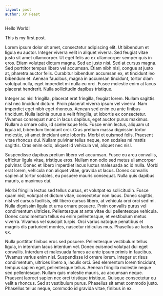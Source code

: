 ```yaml
---
layout: post
author: XP Feast
---
```

Hello World!

This is my first post.

Lorem ipsum dolor sit amet, consectetur adipiscing elit. Ut bibendum et ligula eu auctor. Integer viverra velit in aliquet viverra. Sed feugiat vitae justo sit amet ullamcorper. Ut eget felis ac ex ullamcorper semper quis in eros. Etiam volutpat dictum magna. Sed ac justo nisi. Sed at cursus magna. Sed porttitor tempus libero vel accumsan. Etiam nibh nisl, congue at justo at, pharetra auctor felis. Curabitur bibendum accumsan ex, et tincidunt leo bibendum et. Aenean faucibus, magna in accumsan tincidunt, tortor diam volutpat nulla, eget imperdiet mi nulla eu orci. Fusce molestie enim at lacus placerat hendrerit. Nulla sollicitudin dapibus tristique.

Integer ac nisl fringilla, placerat erat fringilla, feugiat lorem. Nullam sagittis nisl nec tincidunt dictum. Proin placerat viverra ipsum vel viverra. Nam imperdiet eget nibh eget rhoncus. Aenean sed enim eu ante finibus tincidunt. Nulla lacinia purus a velit fringilla, ut lobortis ex consectetur. Vivamus consequat nunc in lacus dapibus, eget auctor purus maximus. Nullam a ornare odio, id scelerisque felis. Fusce enim lectus, aliquam ut ligula id, bibendum tincidunt orci. Cras pretium massa dignissim tortor molestie, sit amet tincidunt ante lobortis. Morbi et euismod felis. Praesent vitae rhoncus dui. Nullam pulvinar tellus neque, non sodales mi mattis sagittis. Cras enim odio, aliquet id vehicula vel, aliquet nec nisl.

Suspendisse dapibus pretium libero vel accumsan. Fusce eu arcu convallis, efficitur ligula vitae, tristique eros. Nullam non odio sed metus ullamcorper pulvinar. Donec et libero imperdiet lacus luctus malesuada ac id nulla. Morbi erat lorem, vehicula non aliquet vitae, gravida ut lacus. Donec convallis sapien at tortor sodales, eu posuere mauris consequat. Nulla quis dapibus mauris, a maximus dui.

Morbi fringilla lectus sed tellus cursus, et volutpat ex sollicitudin. Fusce quam nisl, volutpat et dictum vitae, consectetur non lacus. Donec sagittis, nisl vel cursus facilisis, elit libero cursus libero, at vehicula orci orci sed mi. Nulla dignissim ligula et urna ornare posuere. Proin convallis purus vel condimentum ultricies. Pellentesque at ante vitae dui pellentesque vehicula. Donec condimentum tellus eu enim pellentesque, et vestibulum metus viverra. Vivamus vel suscipit turpis. Orci varius natoque penatibus et magnis dis parturient montes, nascetur ridiculus mus. Phasellus ac luctus ex.

Nulla porttitor finibus eros sed posuere. Pellentesque vestibulum tellus ligula, in interdum lacus interdum vel. Donec euismod volutpat dui eget convallis. Interdum et malesuada fames ac ante ipsum primis in faucibus. Vivamus varius enim nisl. Suspendisse id ornare lorem. Integer ut risus condimentum, ultrices libero a, iaculis orci. Sed elementum lorem tincidunt, tempus sapien eget, pellentesque tellus. Aenean fringilla molestie neque sed pellentesque. Nullam quis molestie mauris, ac accumsan neque. Praesent laoreet sapien nec orci tristique tristique. Quisque consectetur eu velit a rhoncus. Sed at vestibulum purus. Phasellus sit amet commodo justo. Phasellus tellus neque, commodo id gravida vitae, finibus in ex.
